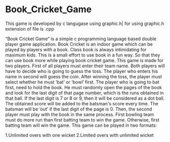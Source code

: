 # Book_Cricket_Game

This game is developed by c langugase using graphic.h|
for using graphic.h extension of file is .cpp

“Book Cricket Game” is a simple c programming language based double player 
game application. Book Cricket is an indoor game which can be played by players
with a book.
Class book is always intimidating for maximum kids. This is a small effort to use 
book in a fun way. So that they can use book more while playing book cricket game.
This game is made for two players. First of all players must enter their team name.
Both players will have to decide who is going to guess the toss. The player who 
enters his name in second will guess the coin. After winning the toss, the player must
select whether he must ‘bat’ or ‘bowl’ first.
The player who is going to bat first, need to hold the book. He must randomly open 
the pages of the book and look for the last digit of that page number, which is the 
runs obtained in that ball.
If the last digit is 7 or 8 or 9, then it will be considered as a dot ball. The obtained 
score will be added to the batsman's score every time.
The batsman will be ‘out’ if the last digit of the page is 0. Then, the second player 
must play with the book in the same process.
First bowling team must do more run than first batting team to win the game. 
Otherwise, first batting team will win the game. 
This game can be played in two formats:

1.Unlimited overs with one wicket
2.Limited overs with unlimited wicket
